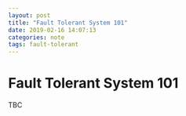 ```yaml
---
layout: post
title: "Fault Tolerant System 101"
date: 2019-02-16 14:07:13
categories: note
tags: fault-tolerant
---
```


# Fault Tolerant System 101

TBC

